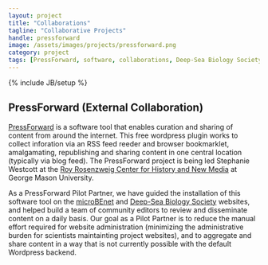 ```yaml
---
layout: project
title: "Collaborations"
tagline: "Collaborative Projects"
handle: pressforward
image: /assets/images/projects/pressforward.png
category: project
tags: [PressForward, software, collaborations, Deep-Sea Biology Society]
---
```

{% include JB/setup %}

## PressForward (External Collaboration)

[PressForward] is a software tool that enables curation and sharing of content from around the internet. This free wordpress plugin works to collect inforation via an RSS feed reeder and browser bookmarklet, amalgamating, republishing and sharing content in one central location (typically via blog feed). The PressForward project is being led Stephanie Westcott at the [Roy Rosenzweig Center for History and New Media] at George Mason University. 

As a PressForward Pilot Partner, we have guided the installation of this software tool on the [microBEnet] and [Deep-Sea Biology Society] websites, and helped build a team of community editors to review and disseminate content on a daily basis. Our goal as a Pilot Partner is to reduce the manual effort required for website administration (minimizing the administrative burden for scientists maintainting project websites), and to aggregate and share content in a way that is not currently possible with the default Wordpress backend.


[PressForward]: http://pressforward.org 
[Roy Rosenzweig Center for History and New Media]: http://rrchnm.org/
[microBEnet]: http://www.microbe.net
[Deep-Sea Biology Society]: http://dsbsoc.org